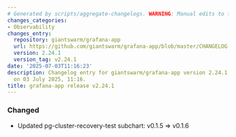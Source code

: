 ```yaml
---
# Generated by scripts/aggregate-changelogs. WARNING: Manual edits to this files will be overwritten.
changes_categories:
- Observability
changes_entry:
  repository: giantswarm/grafana-app
  url: https://github.com/giantswarm/grafana-app/blob/master/CHANGELOG.md#2241---2025-07-03
  version: 2.24.1
  version_tag: v2.24.1
date: '2025-07-03T11:16:23'
description: Changelog entry for giantswarm/grafana-app version 2.24.1, published
  on 03 July 2025, 11:16.
title: grafana-app release v2.24.1
---
```


### Changed
- Updated pg-cluster-recovery-test subchart: v0.1.5 => v0.1.6
